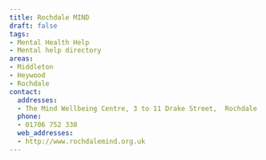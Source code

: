 ```yaml
---
title: Rochdale MIND
draft: false
tags:
- Mental Health Help
- Mental help directory
areas:
- Middleton
- Heywood
- Rochdale
contact:
  addresses:
  - The Mind Wellbeing Centre, 3 to 11 Drake Street,  Rochdale
  phone:
  - 01706 752 338
  web_addresses:
  - http://www.rochdalemind.org.uk
---
```


